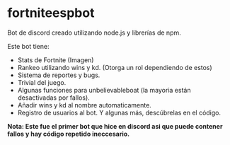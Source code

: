 # fortniteespbot
Bot de discord creado utilizando node.js y librerías de npm. 

Este bot tiene:
- Stats de Fortnite (Imagen)
- Rankeo utilizando wins y kd. (Otorga un rol dependiendo de estos)
- Sistema de reportes y bugs.
- Trivial del juego.
- Algunas funciones para unbelievableboat (la mayoria están desactivadas por fallos).
- Añadir wins y kd al nombre automaticamente.
- Registro de usuarios al bot.
Y algunas más, descúbrelas en el código.

**Nota: Este fue el primer bot que hice en discord asi que puede contener fallos y hay código repetido ineccesario.**

